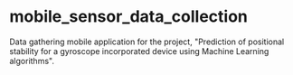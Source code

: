 # mobile_sensor_data_collection
Data gathering mobile application for the project, "Prediction of positional stability for a gyroscope incorporated device using Machine Learning algorithms".
